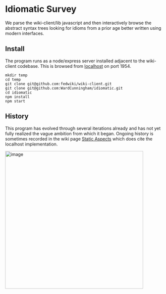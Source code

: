 # Idiomatic Survey
We parse the wiki-client/lib javascript and then interactively browse the abstract syntax trees
looking for idioms from a prior age better written using modern interfaces.

## Install
The program runs as a node/express server installed adjacent to the wiki-client codebase.
This is browsed from [localhost](http://localhost:1954/index) on port 1954.

```
mkdir temp
cd temp
git clone git@github.com:fedwiki/wiki-client.git
git clone git@github.com:WardCunningham/idiomatic.git
cd idiomatic
npm install
npm start
```

## History
This program has evolved through several iterations already and has not yet fully realized the vague ambition from which it began.
Ongoing history is sometimes recorded in the wiki page [Static Aspects](http://ward.dojo.fed.wiki/static-aspects.html) which does cite the localhost implementation.

<img width="445" alt="image" src="https://github.com/user-attachments/assets/47ac42b3-c5e4-4853-8a04-49d38ccd63e3">
